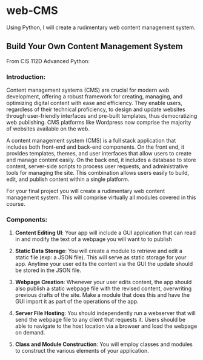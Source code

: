 # web-CMS
Using Python, I will create a rudimentary web content management system.

## Build Your Own Content Management System

From CIS 112D Advanced Python:
### Introduction:
Content management systems (CMS) are crucial for modern web development, offering a robust framework for creating, managing, and optimizing digital content with ease and efficiency. They enable users, regardless of their technical proficiency, to design and update websites through user-friendly interfaces and pre-built templates, thus democratizing web publishing. CMS platforms like Wordpress now comprise the majority of websites available on the web.

A content management system (CMS) is a full stack application that includes both front-end and back-end components. On the front end, it provides templates, themes, and user interfaces that allow users to create and manage content easily. On the back end, it includes a database to store content, server-side scripts to process user requests, and administrative tools for managing the site. This combination allows users easily to build, edit, and publish content within a single platform.

For your final project you will create a rudimentary web content management system. This will comprise virtually all modules covered in this course. 

### Components:
1. <b>Content Editing UI</b>: 
Your app will include a GUI application that can read in and modify the text of a webpage you will want to to publish

2. <b>Static Data Storage</b>: 
You will create a module to retrieve and edit a static file (exp: a JSON file). This will serve as static storage for your app. Anytime your user edits the content via the GUI the update should be stored in the JSON file.

3. <b>Webpage Creation</b>: 
Whenever your user edits content, the app should also publish a static webpage file with the revised content, overwriting previous drafts of the site. Make a module that does this and have the GUI import it as part of the operations of the app. 

4. <b>Server File Hosting</b>: 
You should independently run a webserver that will send the webpage file to any client that requests it. Users should be able to navigate to the host location via a browser and load the webpage on demand.

5. <b>Class and Module Construction</b>: 
You will employ classes and modules to construct the various elements of your application.
